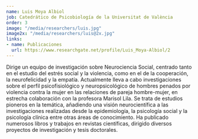 ```yaml
---
name: Luis Moya Albiol
job: Catedrático de Psicobiología de la Universitat de València
order: 3
image: "/media/researchers/luis.jpg"
image2x: "/media/researchers/luis@2x.jpg"
links:
- name: Publicaciones
  url: https://www.researchgate.net/profile/Luis_Moya-Albiol/2
---
```


Dirige un equipo de investigación sobre Neurociencia Social, centrado tanto en el estudio del estrés social y la violencia, como en el de la cooperación, la neurofelicidad y la empatía. Actualmente lleva a cabo investigaciones sobre el perfil psicofisiológico y neuropsicológico de hombres penados por violencia contra la mujer en las relaciones de pareja hombre-mujer, en estrecha colaboración con la profesora Marisol Lila. Se trata de estudios pioneros en la temática, añadiendo una visión neurocientífica a las investigaciones realizadas desde la epidemiología, la psicología social y la psicología clínica entre otras áreas de conocimiento. Ha publicado numerosos libros y trabajos en revistas científicas, dirigido diversos proyectos de investigación y tesis doctorales.
